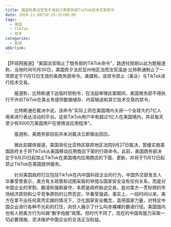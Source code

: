 ```yaml
---
title: 报道称美法官暂不准执行美商务部TikTok技术交易禁令
date: 2020-11-08T18:25:32+08:00
tags:
  - 美国
  - TikTok
  - 技术
categories:
  - 新闻
abbrlink:
---
```


【环球网报道】“美国法官阻止了商务部的TikTok命令”，路透社刚刚以此为题报道称，当地时间10月30日，美国宾夕法尼亚州地区法院法官温迪·比特斯通制止了一项原定于11月12日生效的美商务部命令。美媒称，该禁令禁止（美企）与TikTok进行技术交易。

　　报道称，比特斯通下达临时禁制令，在法庭审理此案期间，美国商务部不得执行不许向TikTok在美业务提供数据储存、内容输送和其它技术交易的禁令。

　　比特斯通在裁决中说，该命令“实际上将在美国境内关闭一个全球大约7亿人用来进行表达活动的平台。这些TikTok用户中有超过1亿人在美国境内，并且每天至少有5000万美国用户在使用该应用程序”。

　　报道称，美商务部目前并未对裁决立即做出回应。

　　据此前媒体报道，美国哥伦比亚特区联邦地区法院9月27日裁决，暂缓实施美国政府关于将TikTok从美国移动应用商店下架的行政命令。此前，美国商务部决定于9月20日起禁止TikTok在美国境内应用商店的下载、更新，并将于11月12日起禁止TikTok在美国提供服务。

　　针对美国政府打压包括TikTok在内中国科技企业的行为，中国外交部发言人华春莹曾表示，美方有关政策和试图采取的举措与国家安全没有任何关系，而是对中国企业的宰割、霸凌和强取豪夺，本质是政府胁迫交易，是对美方一贯标榜的市场经济原则和公平竞争原则的公然否定。华春莹强调，事实上，一段时间以来，美方在拿不出任何真凭实据的情况下，泛化国家安全概念，滥用国家力量，对特定中国企业进行各种不光彩的打压，向世人展示了什么叫赤裸裸的霸凌行径。美国国内也有人把美方行为叫做“数字炮舰”政策。但时代不同了，现在的中国有能力采取一切必要措施，坚决维护中国企业的合法正当权益。